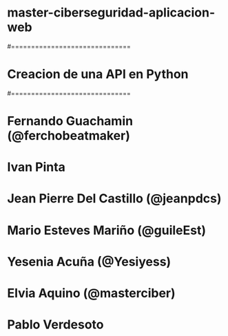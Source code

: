 # master-ciberseguridad-aplicacion-web
#==============================
# Creacion de una API en Python
#==============================
# Fernando Guachamin (@ferchobeatmaker)
# Ivan Pinta
# Jean Pierre Del Castillo (@jeanpdcs)
# Mario Esteves Mariño (@guileEst)
# Yesenia Acuña (@Yesiyess)
# Elvia Aquino (@masterciber)
# Pablo Verdesoto
